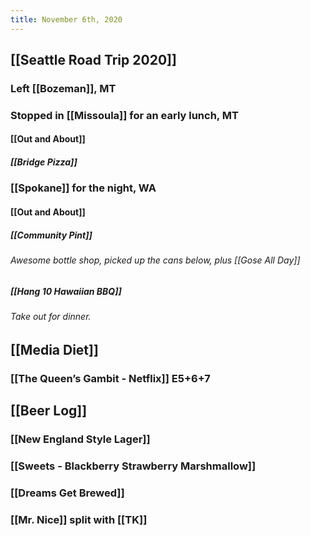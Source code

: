 ```yaml
---
title: November 6th, 2020
---
```


## [[Seattle Road Trip 2020]]
### Left [[Bozeman]], MT

### Stopped in [[Missoula]] for an early lunch, MT
#### [[Out and About]]
##### [[Bridge Pizza]]

### [[Spokane]] for the night, WA
#### [[Out and About]]
##### [[Community Pint]]
###### Awesome bottle shop, picked up the cans below, plus [[Gose All Day]]

##### [[Hang 10 Hawaiian BBQ]]
###### Take out for dinner.

## [[Media Diet]]
### [[The Queen’s Gambit - Netflix]] E5+6+7

## [[Beer Log]]
### [[New England Style Lager]]

### [[Sweets - Blackberry Strawberry Marshmallow]]

### [[Dreams Get Brewed]]

### [[Mr. Nice]] split with [[TK]]
